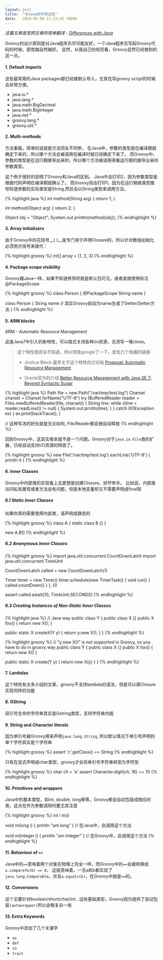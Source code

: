 ```yaml
---
layout: post
title:  "与Java的不同之处"
date:   2016-05-09 11:15:42 +0800
---
```

_这篇文章是官网文章的简单翻译 - [Differences with Java](http://groovy-lang.org/differences.html)_

Groovy的设计原则是对Java程序员尽可能友好，一个Java程序员写起Groovy代码的时候，感觉越自然越好。
显然，从我自己的经历看，Groovy显然已经做到的这一点。


#### 1. Default imports

这些最常用的Java packages都已经被默认导入，尤其在写groovy script的时候会非常方便。

 * java.io.*
 * java.lang.*
 * java.math.BigDecimal
 * java.math.BigInteger
 * java.net.*
 * groovy.lang.*
 * groovy.util.*

#### 2. Multi-methods

方法重载，简单的说就是方法同名不同参。
在Java中，参数的类型是在编译期就确定下来的，所以哪个方法会被调用在编译时就已经确定下来了。
而Groovy中，参数的类型是在运行期推导出来的，所以哪个方法被调用得看运行期的推导出来的参数类型。

这个例子很好的说明了Groovy和Java的区别。
Java中会打印2，因为参数类型是根据代码声明在编译期就确认了。
而Groovy则会打印1，因为在运行期做类型推导知道参数的实际类型是String,然后会以String类型来调用方法。

{% highlight java %}
int method(String arg) {
  return 1;
}

int method(Object arg) {
  return 2;
}

Object obj = "Object";
System.out.println(method(obj));
{% endhighlight %}

#### 3. Array initializers

由于Groovy中的花括号__{ }__是专门用于声明Closure的，所以针对数组初始化必须用方括号来替代：

{% highlight groovy %}
int[] array = [1, 2, 3]
{% endhighlight %}

#### 4. Package scope visibility

Groovy跟Java一样，如果不知道修饰符就是默认包可见，或者直接使用标注@PackageScope

{% highlight groovy %}
class Person {
  @PackageScope String name
}

class Person {
  String name   // 其实Groovy自动为name生成了Getter/Setter方法
}
{% endhighlight %}

#### 5. ARM blocks

ARM - Automatic Resource Management

这是Java7中引入的新特性，可以隐式关闭各种i/o资源，无须写一堆close。 

> 这个特性我完全不知道，所以特意google了一下，发现几个有趣的链接
>
> * Joshua Bloch 最早关于这个特性的讨论贴 [Proposal: Automatic Resource Management](http://mail.openjdk.java.net/pipermail/coin-dev/2009-February/000011.html)
>
> * Oracle官方的介绍 [Better Resource Management with Java SE 7: Beyond Syntactic Sugar](http://www.oracle.com/technetwork/articles/java/trywithresources-401775.html)

{% highlight java %}
Path file = new Path("/var/tmp/test.log")
Charset charset = Charset.forName("UTF-8")
try (BufferedReader reader = Files.newBufferedReader(file, charset)) {
  String line;
  while ((line = reader.readLine()) != null) {
    System.out.println(line);
  }
} catch (IOException ex) {
  ex.printStackTrace();
}

// 这种写法的好处就是无论如何, File/Reader都会被自动释放
{% endhighlight %}

回到Groovy中，这其实根本就不是一个问题。Groovy对于`java.io.File`类的扩展，已经自动支持I/O资源的释放了。

{% highlight groovy %}
new File('/var/tmp/test.log').eachLine('UTF-8') {
  println it
}
{% endhighlight %}

#### 6. Inner Classes

Groovy中内部类的实现看上去更想是创建Closure，好坏参半。
比如说，内部类访问私有属性或者方法会有问题，但是本地变量却又不需要声明成final型

##### 6.1 Static Inner Classes

如果你真的需要使用内部类，请声明成静态的

{% highlight groovy %}
class A {
  static class B {}
}

new A.B()
{% endhighlight %}

##### 6.2 Anonymous Inner Classes

{% highlight groovy %}
import java.util.concurrent.CountDownLatch
import java.util.concurrent.TimeUnit

CountDownLatch called = new CountDownLatch(1)

Timer timer = new Timer()
timer.schedule(new TimerTask() {
  void run() {
    called.countDown()
  }
}, 0)

assert called.await(10, TimeUnit.SECONDS)
{% endhighlight %}

##### 6.3  Creating Instances of Non-Static Inner Classes

{% highlight java %}
// Java way
public class Y {
  public class X {}
  public X foo() {
    return new X();
  }
  
  public static X createX(Y y) {
    return y.new X();
  }
}
{% endhighlight %}

{% highlight groovy %}
// "y.new X()" is not supported in Groovy, so you have to do in groovy way
public class Y {
  public class X {}
  public X foo() {
    return new X()
  }
  
  public static X create(Y y) {
    return new X(y)
  }
}
{% endhighlight %}

#### 7. Lambdas

这个特性有太多介绍的文章，groovy不支持lambda的语法，但是可以用Closure实现同样的功能

#### 8. GString

双引号生命的字符串其实是Gstring类型，支持字符串内插

#### 9. String and Character literals

因为单引号被Groovy用来声明`java.lang.String`, 所以默认情况下单引号声明的单个字符其实是个字符串

{% highlight groovy %}
assert 'c'.getClass() == String
{% endhighlight %}

只有在显式声明成char类型，groovy才会将单引号字符串转型为字符型

{% highlight groovy %}
char ch = 'a'
assert Character.digit(ch, 16) == 10
{% endhighlight %}

#### 10. Primitives and wrappers

Java中的基本类型，如int, double, long等等，Groovy都会自动包装成相应的类，这点在作为参数调用时要尤其注意

{% highlight groovy %}
int i
m(i)

void m(long i) {
  println "am long"
} // 在Java中，会调用这个方法

void m(Integer i) {
  println "am Integer"
} // 在Groovy中，会调用这个方法
{% endhighlight %}

#### 11. Behaviour of `==`

Java中的`==`意味着两个对象在物理上完全一样，而Groovy中的`==`会被转换成`a.compareTo(b) == 0`，
这就意味着，一旦a和b都实现了`java.lang.Comparable`，并且`a.equals(b)`，在Groovy中就是`==`的。

#### 12. Conversions

这个主要针对boolean/short/char/int...这些基础类型，Groovy因为提供了自动包装`(autowrapper)`所以会略复杂一些

#### 13. Extra Keywords

Groovy中添加了几个关键字

* `as`
* `def`
* `in`
* `trait`
